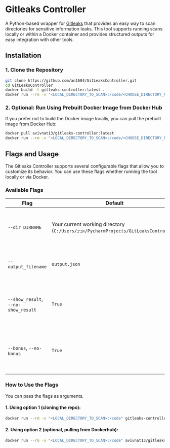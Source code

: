 # Gitleaks Controller

A Python-based wrapper for [Gitleaks](https://github.com/zricethezav/gitleaks) that provides an easy way to scan
directories for sensitive information leaks. This tool supports running scans locally or within a Docker container and
provides structured outputs for easy integration with other tools.

## Installation

### 1. Clone the Repository

```bash
git clone https://github.com/an1604/GitLeaksController.git
cd GitLeaksController
docker build -t gitleaks-controller:latest . 
docker run --rm -v "<LOCAL_DIRECTORY_TO_SCAN>:/code/<CHOOSE_DIRECTORY_NAME>" gitleaks-controller:latest --dir /code/<CHOOSE_DIRECTORY_NAME> 
```

### 2. Optional: Run Using Prebuilt Docker Image from Docker Hub

If you prefer not to build the Docker image locally, you can pull the prebuilt image from Docker Hub:

```bash
docker pull avivnat13/gitleaks-controller:latest
docker run --rm -v "<LOCAL_DIRECTORY_TO_SCAN>:/code/<CHOOSE_DIRECTORY_NAME>" avivnat13/gitleaks-controller:latest --dir /code/<CHOOSE_DIRECTORY_NAME>
```

## Flags and Usage

The Gitleaks Controller supports several configurable flags that allow you to customize its behavior. You can use these
flags whether running the tool locally or via Docker.

### **Available Flags**

| Flag                                | Default                                                                             | Description                                                       |
|-------------------------------------|-------------------------------------------------------------------------------------|-------------------------------------------------------------------|
| `--dir DIRNAME`                     | Your current working directory (`C:/Users/אביב/PycharmProjects/GitLeaksController`) | Path to the directory to scan for sensitive information leaks.    |
| `--output_filename`                 | `output.json`                                                                       | Name of the file where scan results will be saved.                |
| `--show_result`, `--no-show_result` | `True`                                                                              | Print the scan results directly to the terminal after completion. |
| `--bonus`, `--no-bonus`             | `True`                                                                              | Include additional structured output using Pydantic models.       |

### **How to Use the Flags**

You can pass the flags as arguments.

#### 1. Using option 1 (cloning the repo):

```bash
docker run --rm -v "<LOCAL_DIRECTORY_TO_SCAN>:/code" gitleaks-controller:latest --dir /code --output_filename results.json --bonus --show_result
```

#### 2. Using option 2 (optional, pulling from Dockerhub):

```bash
docker run --rm -v "<LOCAL_DIRECTORY_TO_SCAN>:/code" avivnat13/gitleaks-controller:latest --dir /code --output_filename results.json --bonus --show_result
```




